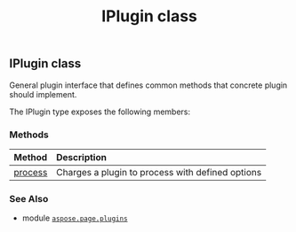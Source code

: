 ﻿---
title: IPlugin class
second_title: Aspose.Page for Python via .NET API References
description: 
type: docs
weight: 70
url: /python-net/aspose.page.plugins/iplugin/
is_root: false
---

## IPlugin class

General plugin interface that defines common methods that concrete plugin should implement.



The IPlugin type exposes the following members:

### Methods
| Method | Description |
| :- | :- |
| [process](/page/python-net/aspose.page.plugins/iplugin/process/#aspose.page.plugins.IPluginOptions) | Charges a plugin to process with defined options |



### See Also
* module [`aspose.page.plugins`](..)
